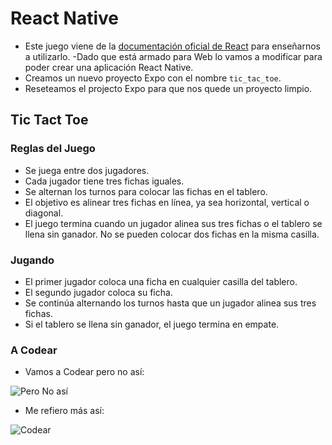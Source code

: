 # React Native

- Este juego viene de la [documentación oficial de React](https://react.dev/learn/tutorial-tic-tac-toe#setup-for-the-tutorial) para enseñarnos a utilizarlo.
  -Dado que está armado para Web lo vamos a modificar para poder crear una aplicación React Native.
- Creamos un nuevo proyecto Expo con el nombre `tic_tac_toe`.
- Reseteamos el projecto Expo para que nos quede un proyecto limpio.

## Tic Tact Toe

### Reglas del Juego

- Se juega entre dos jugadores.
- Cada jugador tiene tres fichas iguales.
- Se alternan los turnos para colocar las fichas en el tablero.
- El objetivo es alinear tres fichas en línea, ya sea horizontal, vertical o diagonal.
- El juego termina cuando un jugador alinea sus tres fichas o el tablero se llena sin ganador.
  No se pueden colocar dos fichas en la misma casilla.

### Jugando

- El primer jugador coloca una ficha en cualquier casilla del tablero.
- El segundo jugador coloca su ficha.
- Se continúa alternando los turnos hasta que un jugador alinea sus tres fichas.
- Si el tablero se llena sin ganador, el juego termina en empate.

### A Codear

- Vamos a Codear pero no así:

![Pero No así](https://media3.giphy.com/media/v1.Y2lkPTc5MGI3NjExc2t5Z2ZmcXpramhhNjE3bjFqYWlrb3ZqMDlzMXZ5eXFpbGVzbms3cSZlcD12MV9pbnRlcm5hbF9naWZfYnlfaWQmY3Q9Zw/9iL9mxxMenMKnXnnYq/giphy.gif)

- Me refiero más así:

![Codear](https://media0.giphy.com/media/v1.Y2lkPTc5MGI3NjExYTB2MnYwNHdzdG9hYnBianNmZnBlZWwwbXJnbDdhNjR2NGk0MzdnMyZlcD12MV9pbnRlcm5hbF9naWZfYnlfaWQmY3Q9Zw/ekjmhJUGHJm7FC4Juo/giphy.gif)
